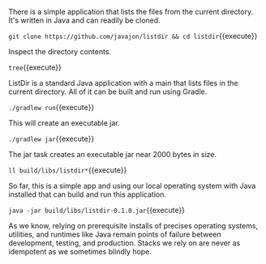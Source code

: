 There is a simple application that lists the files from the current directory. It's written in Java and can readily be cloned.

`git clone https://github.com/javajon/listdir && cd listdir`{{execute}}

Inspect the directory contents.

`tree`{{execute}}

ListDir is a standard Java application with a main that lists files in the current directory. All of it can be built and run using Gradle.

`./gradlew run`{{execute}}

This will create an executable jar.

`./gradlew jar`{{execute}}

The jar task creates an executable jar near 2000 bytes in size.

`ll build/libs/listdir*`{{execute}}

So far, this is a simple app and using our local operating system with Java installed that can build and run this application.

`java -jar build/libs/listdir-0.1.0.jar`{{execute}}

As we know, relying on prerequisite installs of precises operating systems, utilities, and runtimes like Java remain points of failure between development, testing, and production. Stacks we rely on are never as idempotent as we sometimes blindly hope.

